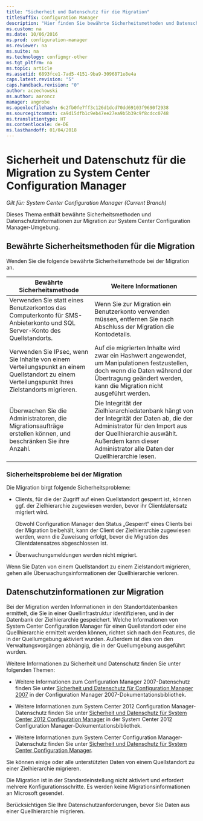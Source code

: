 ```yaml
---
title: "Sicherheit und Datenschutz für die Migration"
titleSuffix: Configuration Manager
description: "Hier finden Sie bewährte Sicherheitsmethoden und Datenschutzinformationen für die Migration zur System Center Configuration Manager-Umgebung."
ms.custom: na
ms.date: 10/06/2016
ms.prod: configuration-manager
ms.reviewer: na
ms.suite: na
ms.technology: configmgr-other
ms.tgt_pltfrm: na
ms.topic: article
ms.assetid: 6893fce1-7ad5-4151-9ba9-3096871e8e4a
caps.latest.revision: "5"
caps.handback.revision: "0"
author: aczechowski
ms.author: aaroncz
manager: angrobe
ms.openlocfilehash: 6c2fb0fe7ff3c126d1dcd70dd69103f9690f2938
ms.sourcegitcommit: ca9d15dfb1c9eb47ee27ea9b5b39c9f8cdcc0748
ms.translationtype: HT
ms.contentlocale: de-DE
ms.lasthandoff: 01/04/2018
---
```

# <a name="security-and-privacy-for-migration-to-system-center-configuration-manager"></a>Sicherheit und Datenschutz für die Migration zu System Center Configuration Manager

*Gilt für: System Center Configuration Manager (Current Branch)*

Dieses Thema enthält bewährte Sicherheitsmethoden und Datenschutzinformationen zur Migration zur System Center Configuration Manager-Umgebung.  

## <a name="security-best-practices-for-migration"></a>Bewährte Sicherheitsmethoden für die Migration  
 Wenden Sie die folgende bewährte Sicherheitsmethode bei der Migration an.  

|Bewährte Sicherheitsmethode|Weitere Informationen|  
|----------------------------|----------------------|  
|Verwenden Sie statt eines Benutzerkontos das Computerkonto für SMS-Anbieterkonto und SQL Server-Konto des Quellstandorts.|Wenn Sie zur Migration ein Benutzerkonto verwenden müssen, entfernen Sie nach Abschluss der Migration die Kontodetails.|  
|Verwenden Sie IPsec, wenn Sie Inhalte von einem Verteilungspunkt an einem Quellstandort zu einem Verteilungspunkt Ihres Zielstandorts migrieren.|Auf die migrierten Inhalte wird zwar ein Hashwert angewendet, um Manipulationen festzustellen, doch wenn die Daten während der Übertragung geändert werden, kann die Migration nicht ausgeführt werden.|  
|Überwachen Sie die Administratoren, die Migrationsaufträge erstellen können, und beschränken Sie ihre Anzahl.|Die Integrität der Zielhierarchiedatenbank hängt von der Integrität der Daten ab, die der Administrator für den Import aus der Quellhierarchie auswählt. Außerdem kann dieser Administrator alle Daten der Quellhierarchie lesen.|  

### <a name="security-issues-for-migration"></a>Sicherheitsprobleme bei der Migration  
Die Migration birgt folgende Sicherheitsprobleme:  

-   Clients, für die der Zugriff auf einen Quellstandort gesperrt ist, können ggf. der Zielhierarchie zugewiesen werden, bevor ihr Clientdatensatz migriert wird.  

     Obwohl Configuration Manager den Status „Gesperrt“ eines Clients bei der Migration beibehält, kann der Client der Zielhierarchie zugewiesen werden, wenn die Zuweisung erfolgt, bevor die Migration des Clientdatensatzes abgeschlossen ist.  

-   Überwachungsmeldungen werden nicht migriert.  

Wenn Sie Daten von einem Quellstandort zu einem Zielstandort migrieren, gehen alle Überwachungsinformationen der Quellhierarchie verloren.  

## <a name="privacy-information-for-migration"></a>Datenschutzinformationen zur Migration  
 Bei der Migration werden Informationen in den Standortdatenbanken ermittelt, die Sie in einer Quellinfrastruktur identifizieren, und in der Datenbank der Zielhierarchie gespeichert. Welche Informationen von System Center Configuration Manager für einen Quellstandort oder eine Quellhierarchie ermittelt werden können, richtet sich nach den Features, die in der Quellumgebung aktiviert wurden. Außerdem ist dies von den Verwaltungsvorgängen abhängig, die in der Quellumgebung ausgeführt wurden.  

 Weitere Informationen zu Sicherheit und Datenschutz finden Sie unter folgenden Themen:  

-   Weitere Informationen zum Configuration Manager 2007-Datenschutz finden Sie unter [Sicherheit und Datenschutz für Configuration Manager 2007](http://go.microsoft.com/fwlink/p/?LinkId=216450) in der Configuration Manager 2007-Dokumentationsbibliothek.  

-   Weitere Informationen zum System Center 2012 Configuration Manager-Datenschutz finden Sie unter [Sicherheit und Datenschutz für System Center 2012 Configuration Manager](https://technet.microsoft.com/library/gg682033.aspx) in der System Center 2012 Configuration Manager-Dokumentationsbibliothek.  

-   Weitere Informationen zum System Center Configuration Manager-Datenschutz finden Sie unter [Sicherheit und Datenschutz für System Center Configuration Manager](../../core/plan-design/security/security-and-privacy.md).  

Sie können einige oder alle unterstützten Daten von einem Quellstandort zu einer Zielhierarchie migrieren.  

Die Migration ist in der Standardeinstellung nicht aktiviert und erfordert mehrere Konfigurationsschritte. Es werden keine Migrationsinformationen an Microsoft gesendet.  

Berücksichtigen Sie Ihre Datenschutzanforderungen, bevor Sie Daten aus einer Quellhierarchie migrieren.  
